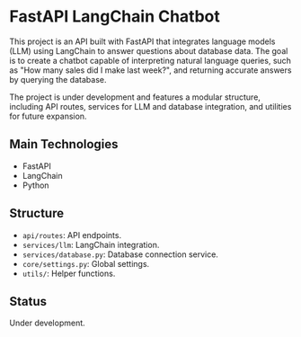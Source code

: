 # FastAPI LangChain Chatbot

This project is an API built with FastAPI that integrates language models (LLM) using LangChain to answer questions about database data. The goal is to create a chatbot capable of interpreting natural language queries, such as "How many sales did I make last week?", and returning accurate answers by querying the database.

The project is under development and features a modular structure, including API routes, services for LLM and database integration, and utilities for future expansion.

## Main Technologies
- FastAPI
- LangChain
- Python

## Structure
- `api/routes`: API endpoints.
- `services/llm`: LangChain integration.
- `services/database.py`: Database connection service.
- `core/settings.py`: Global settings.
- `utils/`: Helper functions.

## Status
Under development.